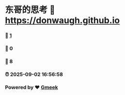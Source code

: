 # 东哥的思考 :link: https://donwaugh.github.io 
### :page_facing_up: [1](https://donwaugh.github.io/tag.html) 
### :speech_balloon: 0 
### :hibiscus: 8 
### :alarm_clock: 2025-09-02 16:56:58 
### Powered by :heart: [Gmeek](https://github.com/Meekdai/Gmeek)

